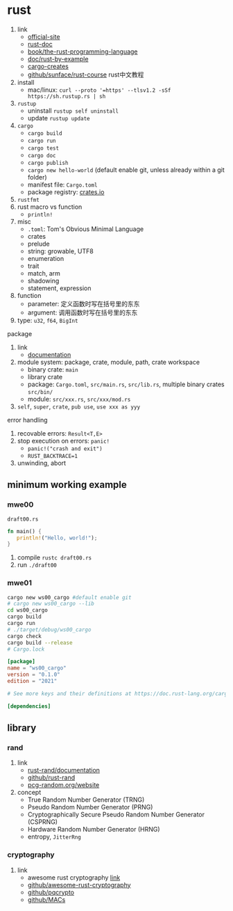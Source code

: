 # rust

1. link
   * [official-site](https://www.rust-lang.org/)
   * [rust-doc](https://doc.rust-lang.org/std/)
   * [book/the-rust-programming-language](https://doc.rust-lang.org/book/)
   * [doc/rust-by-example](https://doc.rust-lang.org/stable/rust-by-example/)
   * [cargo-creates](https://crates.io/)
   * [github/sunface/rust-course](https://github.com/sunface/rust-course) rust中文教程
2. install
   * mac/linux: `curl --proto '=https' --tlsv1.2 -sSf https://sh.rustup.rs | sh`
3. `rustup`
   * uninstall `rustup self uninstall`
   * update `rustup update`
4. `cargo`
   * `cargo build`
   * `cargo run`
   * `cargo test`
   * `cargo doc`
   * `cargo publish`
   * `cargo new hello-world` (default enable git, unless already within a git folder)
   * manifest file: `Cargo.toml`
   * package registry: [crates.io](https://crates.io/)
5. `rustfmt`
6. rust macro vs function
   * `println!`
7. misc
   * `.toml`: Tom's Obvious Minimal Language
   * crates
   * prelude
   * string: growable, UTF8
   * enumeration
   * trait
   * match, arm
   * shadowing
   * statement, expression
8. function
   * parameter: 定义函数时写在括号里的东东
   * argument: 调用函数时写在括号里的东东
9. type: `u32`, `f64`, `BigInt`

package

1. link
   * [documentation](https://doc.rust-lang.org/book/ch07-00-managing-growing-projects-with-packages-crates-and-modules.html)
2. module system: package, crate, module, path, crate workspace
   * binary crate: `main`
   * library crate
   * package: `Cargo.toml`, `src/main.rs`, `src/lib.rs`, multiple binary crates `src/bin/`
   * module: `src/xxx.rs`, `src/xxx/mod.rs`
3. `self`, `super`, `crate`, `pub use`, `use xxx as yyy`

error handling

1. recovable errors: `Result<T,E>`
2. stop execution on errors: `panic!`
   * `panic!("crash and exit")`
   * `RUST_BACKTRACE=1`
3. unwinding, abort

## minimum working example

### mwe00

`draft00.rs`

```rust
fn main() {
   println!("Hello, world!");
}
```

1. compile `rustc draft00.rs`
2. run `./draft00`

### mwe01

```bash
cargo new ws00_cargo #default enable git
# cargo new ws00_cargo --lib
cd ws00_cargo
cargo build
cargo run
# ./target/debug/ws00_cargo
cargo check
cargo build --release
# Cargo.lock
```

```toml
[package]
name = "ws00_cargo"
version = "0.1.0"
edition = "2021"

# See more keys and their definitions at https://doc.rust-lang.org/cargo/reference/manifest.html

[dependencies]
```

## library

### rand

1. link
   * [rust-rand/documentation](https://rust-random.github.io/book/intro.html)
   * [github/rust-rand](https://github.com/rust-random/rand)
   * [pcg-random.org/website](https://www.pcg-random.org/)
2. concept
   * True Random Number Generator (TRNG)
   * Pseudo Random Number Generator (PRNG)
   * Cryptographically Secure Pseudo Random Number Generator (CSPRNG)
   * Hardware Random Number Generator (HRNG)
   * entropy, `JitterRng`

### cryptography

1. link
   * awesome rust cryptography [link](https://cryptography.rs/#post-quantum-cryptography)
   * [github/awesome-rust-cryptography](https://github.com/rust-cc/awesome-cryptography-rust)
   * [github/pqcrypto](https://github.com/rustpq/pqcrypto)
   * [github/MACs](https://github.com/RustCrypto/MACs)
